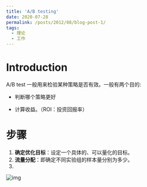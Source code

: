 ```yaml
---
title: 'A/B testing'
date: 2020-07-28
permalink: /posts/2012/08/blog-post-1/
tags:
  - 理论
  - 工作
---
```


# Introduction

A/B test 一般用来检验某种策略是否有效。一般有两个目的:

- 判断哪个策略更好

- 计算收益。（ROI：投资回报率）



# 步骤

1. **确定优化目标**：设定一个具体的、可以量化的目标。
2. **流量分配**：即确定不同实验组的样本量分别为多少。
3. 







![img](/Users/didi/Desktop/My/blog/wj19816.github.io/images/abtest.jpg)

